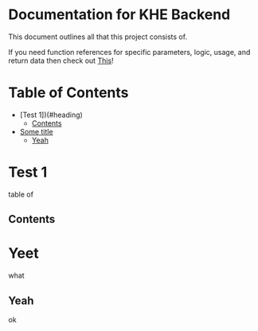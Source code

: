 # Documentation for KHE Backend

This document outlines all that this project consists of.

If you need function references for specific parameters, logic, usage, and return data then check out [This](./JSDOC.md)!

# Table of Contents

- [Test 1])(#heading)
  - [Contents](#sub-heading)
- [Some title](#heading-1)
  - [Yeah](#sub-heading-1)

# Test 1
table of
## Contents

# Yeet
what
## Yeah
ok
